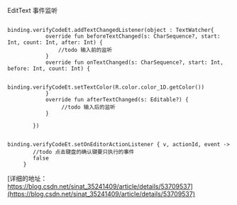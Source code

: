 
EditText 事件监听
```

binding.verifyCodeEt.addTextChangedListener(object : TextWatcher{
            override fun beforeTextChanged(s: CharSequence?, start: Int, count: Int, after: Int) {
                //todo 输入前的监听
            }
            override fun onTextChanged(s: CharSequence?, start: Int, before: Int, count: Int) {
                
                binding.verifyCodeEt.setTextColor(R.color.color_1D.getColor())
            }
            override fun afterTextChanged(s: Editable?) {
                 //todo 输入后的监听
            }

        })
       
       
binding.verifyCodeEt.setOnEditorActionListener { v, actionId, event ->
        //todo 点击键盘的确认键要只执行的事件
        false
     }       
```
[详细的地址：https://blog.csdn.net/sinat_35241409/article/details/53709537](https://blog.csdn.net/sinat_35241409/article/details/53709537)